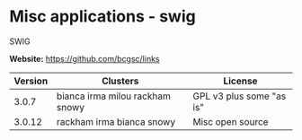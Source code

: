 # Misc applications - swig

SWIG



**Website:** <https://github.com/bcgsc/links>

| Version | Clusters | License |
| ------- | -------- | ------- |
| 3.0.7 | bianca irma milou rackham snowy | GPL v3 plus some "as is" |
| 3.0.12 | rackham irma bianca snowy | Misc open source |
